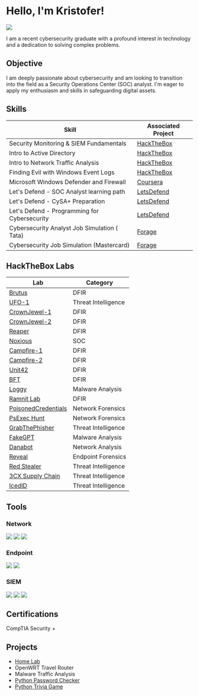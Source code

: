 # Hello, I'm Kristofer!
<a href="https://linkedin.com/in/kristofer-ard-065b4a2a7"><img src="https://img.shields.io/badge/-LinkedIn-0072b1?&style=for-the-badge&logo=linkedin&logoColor=white" /></a>

I am a recent cybersecurity graduate with a profound interest in technology and a dedication to solving complex problems.

## Objective

I am deeply passionate about cybersecurity and am looking to transition into the field as a Security Operations Center (SOC) analyst. I'm eager to apply my enthusiasm and skills in safeguarding digital assets.

## Skills

| Skill                                         | Associated Project         |
|-----------------------------------------------|----------------------------|
| Security Monitoring & SIEM Fundamentals       | <a href="https://academy.hackthebox.com/achievement/badge/d5235de2-b3e3-11ee-bfb6-bea50ffe6cb4">HackTheBox</a>|
| Intro to Active Directory                     | <a href="https://academy.hackthebox.com/achievement/badge/6295ea66-a605-11ee-bfb6-bea50ffe6cb4">HackTheBox</a>|
| Intro to Network Traffic Analysis             | <a href="https://academy.hackthebox.com/achievement/badge/42dda30e-a04e-11ee-bfb6-bea50ffe6cb4">HackTheBox</a>|
| Finding Evil with Windows Event Logs          | <a href="https://academy.hackthebox.com/achievement/badge/a8fd67b1-b7a6-11ee-bfb6-bea50ffe6cb4">HackTheBox</a>|
| Microsoft Windows Defender and Firewall       | <a href="https://coursera.org/share/8f7914da2d6168320ad31bb1e1eb7af1">Coursera</a>|
| Let's Defend - SOC Analyst learning path      | <a href="https://app.letsdefend.io/certificate/show/7af6e227-a184-4ed0-8f3f-f9ad33f8ef31">LetsDefend</a>|
| Let's Defend - CySA+ Preparation              | <a href="https://app.letsdefend.io/certificate/show/8b03f36e-b2fd-4bb2-bffb-54f074d5a145">LetsDefend</a>|
| Let's Defend - Programming for Cybersecurity  | <a href="https://app.letsdefend.io/certificate/show/cfdf2dbc-9b31-4bd4-9a5f-fbecf9ff2060">LetsDefend</a>|
| Cybersecurity Analyst Job Simulation ( Tata) | <a href="https://forage-uploads-prod.s3.amazonaws.com/completion-certificates/Tata/gmf3ypEXBj2wvfQWC_Tata%20Group_xGwmcKGpRQtiSAwoB_1725125020690_completion_certificate.pdf">Forage</a>|
| Cybersecurity Job Simulation (Mastercard) | <a href="https://forage-uploads-prod.s3.amazonaws.com/completion-certificates/mastercard/vcKAB5yYAgvemepGQ_Mastercard_xGwmcKGpRQtiSAwoB_1720122202076_completion_certificate.pdf">Forage</a> |

## HackTheBox Labs

| Lab                                                                               | Category           |
|-----------------------------------------------------------------------------------|--------------------|
| <a href="https://labs.hackthebox.com/achievement/sherlock/1734413/631">Brutus</a> | DFIR               |
| <a href="https://labs.hackthebox.com/achievement/sherlock/1734413/840">UFO-1</a>  | Threat Intelligence|
| <a href="https://labs.hackthebox.com/achievement/sherlock/1734413/751">CrownJewel-1</a> | DFIR |
| <a href="https://labs.hackthebox.com/achievement/sherlock/1734413/750">CrownJewel-2</a> | DFIR |
| <a href="https://labs.hackthebox.com/achievement/sherlock/1734413/749">Reaper</a> | DFIR |
| <a href="https://labs.hackthebox.com/achievement/sherlock/1734413/747">Noxious</a> | SOC |
| <a href="https://labs.hackthebox.com/achievement/sherlock/1734413/737">Campfire-1</a> | DFIR |
| <a href="https://labs.hackthebox.com/achievement/sherlock/1734413/736">Campfire-2</a> | DFIR |
| <a href="https://labs.hackthebox.com/achievement/sherlock/1734413/632">Unit42</a> | DFIR |
| <a href="https://labs.hackthebox.com/achievement/sherlock/1734413/633">BFT</a> | DFIR |
| <a href="https://labs.hackthebox.com/achievement/sherlock/1734413/765">Loggy</a> | Malware Analysis |
| <a href="https://cyberdefenders.org/blueteam-ctf-challenges/progress/ActiveKlutch/159/">Ramnit Lab</a> | DFIR |
| <a href="https://cyberdefenders.org/blueteam-ctf-challenges/progress/ActiveKlutch/146">PoisonedCredentials</a> | Network Forensics |
| <a href="https://cyberdefenders.org/blueteam-ctf-challenges/progress/ActiveKlutch/143/">PsExec Hunt</a> | Network Forensics |
| <a href="https://cyberdefenders.org/blueteam-ctf-challenges/progress/ActiveKlutch/95/">GrabThePhisher</a> | Threat Intelligence |
| <a href="https://cyberdefenders.org/blueteam-ctf-challenges/progress/ActiveKlutch/213/">FakeGPT</a> | Malware Analysis |
| <a href="https://cyberdefenders.org/blueteam-ctf-challenges/progress/ActiveKlutch/205/">Danabot</a> | Network Analysis |
| <a href="https://cyberdefenders.org/blueteam-ctf-challenges/progress/ActiveKlutch/192/">Reveal</a> | Endpoint Forensics |
| <a href="https://cyberdefenders.org/blueteam-ctf-challenges/progress/ActiveKlutch/184/">Red Stealer</a> | Threat Intelligence |
| <a href="https://cyberdefenders.org/blueteam-ctf-challenges/progress/ActiveKlutch/180/">3CX Supply Chain</a> | Threat Intelligence |
| <a href="https://cyberdefenders.org/blueteam-ctf-challenges/progress/ActiveKlutch/174/">IcedID</a> | Threat Intelligence |

## Tools

### Network
<div>
    <img src="https://img.shields.io/badge/-Wireshark-1679A7?&style=for-the-badge&logo=Wireshark&logoColor=white" />
    <img src="https://img.shields.io/badge/-Suricata-EF3B2D?&style=for-the-badge&logo=Suricata&logoColor=white" />
    <img src="https://img.shields.io/badge/-Zeek-777BB4?&style=for-the-badge&logo=Zeek&logoColor=white" />
</div>

### Endpoint
<div>
    <img src="https://img.shields.io/badge/-Microsoft_Defender_for_Endpoint-00A4EF?&style=for-the-badge&logo=Microsoft&logoColor=white" />
    <img src="https://img.shields.io/badge/-Velociraptor-4B275F?&style=for-the-badge&logo=Velociraptor&logoColor=white" />
</div>

### SIEM
<div>
    <img src="https://img.shields.io/badge/-Microsoft_Sentinel-0078D4?&style=for-the-badge&logo=Microsoft&logoColor=white" />
    <img src="https://img.shields.io/badge/-Splunk-000000?&style=for-the-badge&logo=Splunk&logoColor=white" />
    <img src="https://img.shields.io/badge/-Elastic-005571?&style=for-the-badge&logo=Elastic&logoColor=white" />
</div>

## Certifications
<div>
    CompTIA Security +
<!-- <img src="https://img.shields.io/badge/-Security%2B-FF0000?&style=for-the-badge&logo=CompTIA&logoColor=white" />
<img src="https://img.shields.io/badge/-Network%2B-007ACC?&style=for-the-badge&logo=CompTIA&logoColor=white" />
<img src="https://img.shields.io/badge/-A%2B-4D4D4D?&style=for-the-badge&logo=CompTIA&logoColor=white" />
<img src="https://img.shields.io/badge/-CDSA-006400?&style=for-the-badge&logoColor=white" />
<img src="https://img.shields.io/badge/-CCD-000080?&style=for-the-badge&logoColor=white" /> -->
</div>

## Projects
- <a href="https://github.com/ArdKristofer/homelab">Home Lab</a>
- OpenWRT Travel Router
- Malware Traffic Analysis
- <a href="https://github.com/ArdKristofer/passwordChecker">Python Password Checker</a>
- <a href="https://github.com/ArdKristofer/triviaGame">Python Trivia Game</a>
